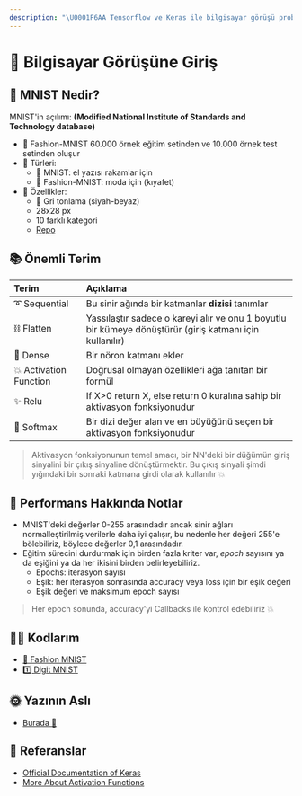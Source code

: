 ```yaml
---
description: "\U0001F6AA Tensorflow ve Keras ile bilgisayar görüşü problemlerini çözmeye giriş"
---
```


# 🚪 Bilgisayar Görüşüne Giriş

## 👗 MNIST Nedir?

MNIST'in açılımı: **\(Modified National Institute of Standards and Technology database\)**

* 🔎 Fashion-MNIST 60.000 örnek eğitim setinden ve 10.000 örnek test setinden oluşur
* 🎨 Türleri:
  * 🔢 MNIST: el yazısı rakamlar için
  * 👗 Fashion-MNIST: moda için \(kıyafet\)
* 📃 Özellikler:
  * 🌚 Gri tonlama \(siyah-beyaz\)
  * 28x28 px
  * 10 farklı kategori
  * [Repo](https://github.com/zalandoresearch/fashion-mnist)

## 📚 Önemli Terim

| Terim | Açıklama |
| :--- | :--- |
| ➰ Sequential | Bu sinir ağında bir katmanlar **dizisi** tanımlar |
| ⛓ Flatten | Yassılaştır sadece o kareyi alır ve onu 1 boyutlu bir kümeye dönüştürür \(giriş katmanı için kullanılır\) |
| 🔷 Dense | Bir nöron katmanı ekler |
| 💥 Activation Function | Doğrusal olmayan özellikleri ağa tanıtan bir formül |
| ✨ Relu | If X&gt;0 return X, else return 0 kuralına sahip bir aktivasyon fonksiyonudur |
| 🎨 Softmax | Bir dizi değer alan ve en büyüğünü seçen bir aktivasyon fonksiyonudur |

> Aktivasyon fonksiyonunun temel amacı, bir NN'deki bir düğümün giriş sinyalini bir çıkış sinyaline dönüştürmektir. Bu çıkış sinyali şimdi yığındaki bir sonraki katmana girdi olarak kullanılır 💥

## 💫 Performans Hakkında Notlar

* MNIST'deki değerler 0-255 arasındadır ancak sinir ağları normalleştirilmiş verilerle daha iyi çalışır, bu nedenle her değeri 255'e bölebiliriz, böylece değerler 0,1 arasındadır.
* Eğitim sürecini durdurmak için birden fazla kriter var, _epoch_ sayısını ya da eşiğini ya da her ikisini birden belirleyebiliriz.
  * Epochs: iterasyon sayısı
  * Eşik: her iterasyon sonrasında accuracy veya loss için bir eşik değeri
  * Eşik değeri ve maksimum epoch sayısı

> Her epoch sonunda, accuracy'yi Callbacks ile kontrol edebiliriz 💥

## 👩‍💻 Kodlarım

* [👗 Fashion MNIST](https://github.com/asmaamirkhan/DeepLearningNotes-tr/tree/bb53813bce42b4d9ed5e136c053e58a003f8f7ea/2-BilgisayarGörüşüneGiriş/0-Fashion-MNIST.ipynb)
* [1️⃣ Digit MNIST](https://github.com/asmaamirkhan/DeepLearningNotes-tr/tree/bb53813bce42b4d9ed5e136c053e58a003f8f7ea/2-BilgisayarGörüşüneGiriş/1-DIGIT-MNIST.ipynb)

## 🌞 Yazının Aslı

* [Burada 🐾](https://dl.asmaamir.com/2-intro2computervision)

## 🧐 Referanslar

* [Official Documentation of Keras](https://keras.io/)
* [More About Activation Functions](https://keras.io/activations/)


